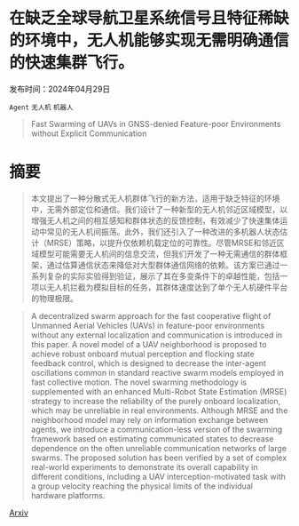 # 在缺乏全球导航卫星系统信号且特征稀缺的环境中，无人机能够实现无需明确通信的快速集群飞行。

发布时间：2024年04月29日

`Agent` `无人机` `机器人`

> Fast Swarming of UAVs in GNSS-denied Feature-poor Environments without Explicit Communication

# 摘要

> 本文提出了一种分散式无人机群体飞行的新方法，适用于缺乏特征的环境中，无需外部定位和通信。我们设计了一种新型的无人机邻近区域模型，以增强无人机之间的相互感知和群体状态的反馈控制，有效减少了快速集体运动中常见的无人机间振荡。此外，我们还引入了一种改进的多机器人状态估计（MRSE）策略，以提升仅依赖机载定位的可靠性。尽管MRSE和邻近区域模型可能需要无人机间的信息交流，但我们开发了一种无需通信的群体框架，通过估算通信状态来降低对大型群体通信网络的依赖。该方案已通过一系列复杂的实际实验得到验证，展示了其在多变条件下的卓越性能，包括一项以无人机拦截为模拟目标的任务，其群体速度达到了单个无人机硬件平台的物理极限。

> A decentralized swarm approach for the fast cooperative flight of Unmanned Aerial Vehicles (UAVs) in feature-poor environments without any external localization and communication is introduced in this paper.
  A novel model of a UAV neighborhood is proposed to achieve robust onboard mutual perception and flocking state feedback control, which is designed to decrease the inter-agent oscillations common in standard reactive swarm models employed in fast collective motion.
  The novel swarming methodology is supplemented with an enhanced Multi-Robot State Estimation (MRSE) strategy to increase the reliability of the purely onboard localization, which may be unreliable in real environments.
  Although MRSE and the neighborhood model may rely on information exchange between agents, we introduce a communication-less version of the swarming framework based on estimating communicated states to decrease dependence on the often unreliable communication networks of large swarms.
  The proposed solution has been verified by a set of complex real-world experiments to demonstrate its overall capability in different conditions, including a UAV interception-motivated task with a group velocity reaching the physical limits of the individual hardware platforms.

[Arxiv](https://arxiv.org/abs/2404.18729)